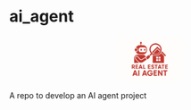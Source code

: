 # ai_agent

<p align="center">
  <img src="./doc/resource/icon.png" alt="icon" width="120"/>
</p>

A repo to develop an AI agent project